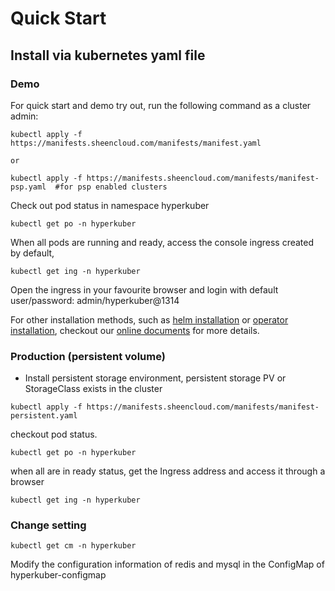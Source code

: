 # Quick Start

## Install via kubernetes yaml file
### Demo 
For quick start and demo try out, run the following command as a cluster admin:

```console
kubectl apply -f https://manifests.sheencloud.com/manifests/manifest.yaml

or

kubectl apply -f https://manifests.sheencloud.com/manifests/manifest-psp.yaml  #for psp enabled clusters
```
Check out pod status in namespace hyperkuber

```console
kubectl get po -n hyperkuber
```

When all pods are running and ready, access the console ingress created by default,

```console
kubectl get ing -n hyperkuber
```

Open the ingress in your favourite browser and login with default user/password: admin/hyperkuber@1314

For other installation methods, such as [helm installation](https://charts.sheencloud.com) or [operator installation](https://operator.sheencloud.com), checkout our [online documents](https://docs.sheencloud.com) for more details.

### Production (persistent volume)
* Install persistent storage environment, persistent storage PV or StorageClass exists in the cluster
````
kubectl apply -f https://manifests.sheencloud.com/manifests/manifest-persistent.yaml
````
checkout pod status.
````
kubectl get po -n hyperkuber
````
when all are in ready status, get the Ingress address and access it through a browser
````
kubectl get ing -n hyperkuber
````
### Change setting

````
kubectl get cm -n hyperkuber
````
Modify the configuration information of redis and mysql in the ConfigMap of hyperkuber-configmap